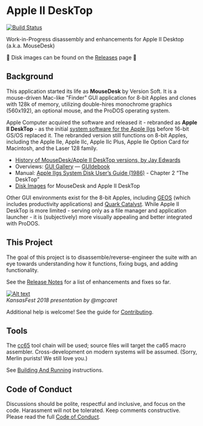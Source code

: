 # Apple II DeskTop

[![Build Status](https://travis-ci.org/a2stuff/a2d.svg?branch=main)](https://travis-ci.org/a2stuff/a2d)

Work-in-Progress disassembly and enhancements for Apple II Desktop (a.k.a. MouseDesk)

💾 Disk images can be found on the [Releases](https://github.com/a2stuff/a2d/releases) page 💾

## Background

This application started its life as **MouseDesk** by Version Soft. It
is a mouse-driven Mac-like "Finder" GUI application for 8-bit Apples
and clones with 128k of memory, utilizing double-hires monochrome graphics
(560x192), an optional mouse, and the ProDOS operating system.

Apple Computer acquired the software and released it - rebranded as
**Apple II DeskTop** - as the initial
[system software for the Apple IIgs](](http://www.whatisthe2gs.apple2.org.za/system-applications))
before 16-bit GS/OS replaced it. The rebranded version still functions
on 8-bit Apples, including the Apple IIe, Apple IIc, Apple IIc Plus,
Apple IIe Option Card for Macintosh, and the Laser 128 family.

* [History of MouseDesk/Apple II DeskTop versions, by Jay Edwards](https://mirrors.apple2.org.za/ground.icaen.uiowa.edu/MiscInfo/Misc/mousedesk.info)
* Overviews: [GUI Gallery](http://toastytech.com/guis/a2desk.html) &mdash; [GUIdebook](https://guidebookgallery.org/guis/apple2/mousedesk)
* Manual: [Apple IIgs System Disk User’s Guide (1986)](https://mirrors.apple2.org.za/ftp.apple.asimov.net/documentation/misc/Apple%20IIgs%20System%20Disk%20Users%20Guide%20%281986%29.pdf) - Chapter 2 “The DeskTop”
* [Disk Images](https://mirrors.apple2.org.za/ftp.apple.asimov.net/images/masters/other_os/gui/) for MouseDesk and Apple II DeskTop

Other GUI environments exist for the 8-bit Apples, including
[GEOS](http://toastytech.com/guis/a2geos.html) (which includes productivity applications) and
[Quark Catalyst](http://toastytech.com/guis/qcat.html).
While Apple II DeskTop is more limited -
serving only as a file manager and application launcher - it is (subjectively)
more visually appealing and better integrated with ProDOS.

## This Project

The goal of this project is to disassemble/reverse-engineer the suite
with an eye towards understanding how it functions, fixing bugs, and
adding functionality.

See the [Release Notes](RELEASE-NOTES.md) for a list of enhancements and fixes so far.

[![Alt text](https://img.youtube.com/vi/zbElPj5zaBs/0.jpg)](https://www.youtube.com/watch?v=zbElPj5zaBs)
<br>
_KansasFest 2018 presentation by @mgcaret_

Additional help is welcome! See the guide for [Contributing](CONTRIBUTING.md).

## Tools

The [cc65](http://cc65.github.io/cc65/) tool chain will be used; source files will
target the ca65 macro assembler. Cross-development on modern systems will be assumed.
(Sorry, Merlin purists! We still love you.)

See [Building And Running](docs/Building_And_Running.md) instructions.

## Code of Conduct

Discussions should be polite, respectful and inclusive, and focus on the code.
Harassment will not be tolerated. Keep comments constructive.
Please read the full [Code of Conduct](CODE_OF_CONDUCT.md).
